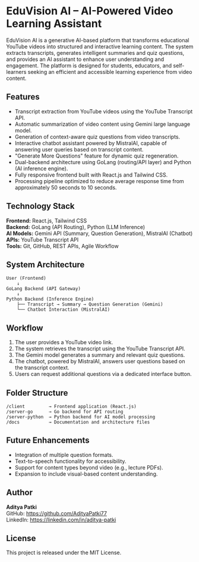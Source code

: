 
# EduVision AI – AI-Powered Video Learning Assistant

EduVision AI is a generative AI-based platform that transforms educational YouTube videos into structured and interactive learning content. The system extracts transcripts, generates intelligent summaries and quiz questions, and provides an AI assistant to enhance user understanding and engagement. The platform is designed for students, educators, and self-learners seeking an efficient and accessible learning experience from video content.

## Features

- Transcript extraction from YouTube videos using the YouTube Transcript API.
- Automatic summarization of video content using Gemini large language model.
- Generation of context-aware quiz questions from video transcripts.
- Interactive chatbot assistant powered by MistralAI, capable of answering user queries based on transcript content.
- "Generate More Questions" feature for dynamic quiz regeneration.
- Dual-backend architecture using GoLang (routing/API layer) and Python (AI inference engine).
- Fully responsive frontend built with React.js and Tailwind CSS.
- Processing pipeline optimized to reduce average response time from approximately 50 seconds to 10 seconds.

## Technology Stack

**Frontend:** React.js, Tailwind CSS  
**Backend:** GoLang (API Routing), Python (LLM Inference)  
**AI Models:** Gemini API (Summary, Question Generation), MistralAI (Chatbot)  
**APIs:** YouTube Transcript API  
**Tools:** Git, GitHub, REST APIs, Agile Workflow  

## System Architecture

```
User (Frontend)
    ↓
GoLang Backend (API Gateway)
    ↓
Python Backend (Inference Engine)
    ├── Transcript → Summary → Question Generation (Gemini)
    └── Chatbot Interaction (MistralAI)
```

## Workflow

1. The user provides a YouTube video link.
2. The system retrieves the transcript using the YouTube Transcript API.
3. The Gemini model generates a summary and relevant quiz questions.
4. The chatbot, powered by MistralAI, answers user questions based on the transcript context.
5. Users can request additional questions via a dedicated interface button.

## Folder Structure

```
/client         → Frontend application (React.js)
/server-go      → Go backend for API routing
/server-python  → Python backend for AI model processing
/docs           → Documentation and architecture files
```

## Future Enhancements

- Integration of multiple question formats.
- Text-to-speech functionality for accessibility.
- Support for content types beyond video (e.g., lecture PDFs).
- Expansion to include visual-based content understanding.

## Author

**Aditya Patki**  
GitHub: https://github.com/AdityaPatki77  
LinkedIn: https://linkedin.com/in/aditya-patki

## License

This project is released under the MIT License.
